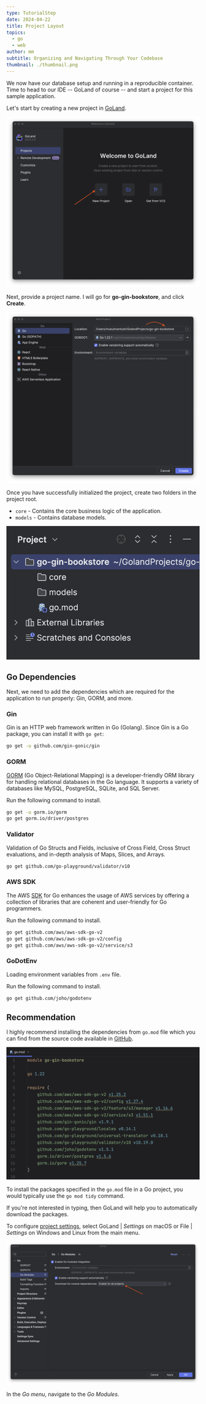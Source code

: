 ```yaml
---
type: TutorialStep
date: 2024-04-22
title: Project Layout
topics:
  - go
  - web
author: mm
subtitle: Organizing and Navigating Through Your Codebase
thumbnail: ./thumbnail.png
---
```


We now have our database setup and running in a reproducible container.
Time to head to our IDE -- GoLand of course -- and start a project for this sample application.

Let's start by creating a new project in [GoLand](https://www.jetbrains.com/go/).

![goland_1](./images/goland1.png)

Next, provide a project name. I will go for **go-gin-bookstore**, and click **Create**.

![goland_2](./images/goland2.png)

Once you have successfully initialized the project, create two folders in the project root.

- `core` - Contains the core business logic of the application.
- `models` - Contains database models.

![goland_3](./images/goland3.png)

## Go Dependencies

Next, we need to add the dependencies which are required for the application to run properly: Gin, GORM, and more.

### Gin

Gin is an HTTP web framework written in Go (Golang).
Since Gin is a Go package, you can install it with `go get`:

```bash
go get -u github.com/gin-gonic/gin
```

### GORM

[GORM](https://gorm.io/) (Go Object-Relational Mapping) is a developer-friendly ORM library for handling
relational databases in the Go language. It supports a variety of databases like MySQL,
PostgreSQL, SQLite, and SQL Server.

Run the following command to install.

```bash
go get -u gorm.io/gorm
go get gorm.io/driver/postgres
```

### Validator

Validation of Go Structs and Fields, inclusive of Cross Field,
Cross Struct evaluations, and in-depth analysis of Maps, Slices, and Arrays.

```bash
go get github.com/go-playground/validator/v10
```

### AWS SDK

The AWS [SDK](https://aws.amazon.com/sdk-for-go/) for Go enhances the usage of AWS services by offering a collection
of libraries that are coherent and user-friendly for Go programmers.

Run the following command to install.

```bash
go get github.com/aws/aws-sdk-go-v2
go get github.com/aws/aws-sdk-go-v2/config
go get github.com/aws/aws-sdk-go-v2/service/s3
```

### GoDotEnv

Loading environment variables from `.env` file.

Run the following command to install.

```bash
go get github.com/joho/godotenv
```

## Recommendation

I highly recommend installing the dependencies from `go.mod` file which you can
find from the source code available in [GitHub](https://github.com/mukulmantosh/go-gin-bookstore).

![go_mod](./images/gomod.png)

To install the packages specified in the `go.mod` file
in a Go project, you would typically use the `go mod tidy` command.

If you're not interested in typing, then GoLand will help you to automatically download the packages.

To configure [project settings](https://www.jetbrains.com/help/go/configure-project-settings.html), select GoLand | _Settings_ on macOS or File | _Settings_ on Windows and Linux from the main menu.

![go_auto_download](./images/dependencies_download.png)

In the _Go menu_, navigate to the _Go Modules_.
